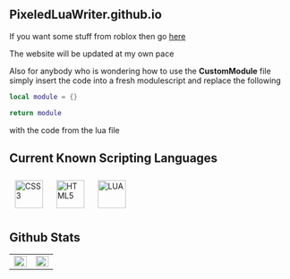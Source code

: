 ## PixeledLuaWriter.github.io
If you want some stuff from roblox then go [here](https://PixeledLuaWriter.github.io)

The website will be updated at my own pace

Also for anybody who is wondering how to use the **CustomModule** file simply insert the code into a fresh modulescript and replace the following
```lua
local module = {}

return module
```
with the code from the lua file

## Current Known Scripting Languages
<div>
<img style="margin: 10px" src="https://profilinator.rishav.dev/skills-assets/css3-original-wordmark.svg" alt="CSS3" height="50" />
<img style="margin: 10px" src="https://profilinator.rishav.dev/skills-assets/html5-original-wordmark.svg" alt="HTML5" height="50" />
<img style="margin: 10px" src="https://profilinator.rishav.dev/skills-assets/lua-original-wordmark.svg" alt="LUA" height="50" />
</div>

## Github Stats  
<table><tr><td valign="top" width="50%">

<img src="https://github-readme-stats.vercel.app/api?username=PixeledLuaWriter&show_icons=true&count_private=true&hide_border=true" align="left" style="width: 100%" />

</td><td valign="top" width="50%">

<img src="https://github-readme-stats.vercel.app/api/top-langs/?username=PixeledLuaWriter&hide_border=true&layout=compact" align="left" style="width: 100%" />

</td></tr></table>  

<br />
